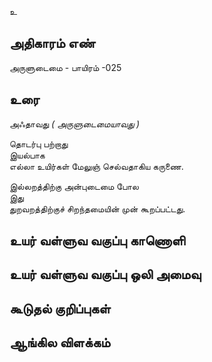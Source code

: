 உ


## அதிகாரம் எண்

அருளுடைமை - பாயிரம் -025

## உரை

அஃதாவது _( அருளுடைமையாவது )_  

தொடர்பு பற்றாது  
இயல்பாக  
எல்லா உயிர்கள் மேலுஞ் செல்வதாகிய கருணை.  

இல்லறத்திற்கு அன்புடைமை போல  
இது  
துறவறத்திற்குச் சிறந்தமையின் முன் கூறப்பட்டது.  


## உயர் வள்ளுவ வகுப்பு காணொளி


## உயர் வள்ளுவ வகுப்பு ஒலி அமைவு 


## கூடுதல் குறிப்புகள்


## ஆங்கில விளக்கம்

